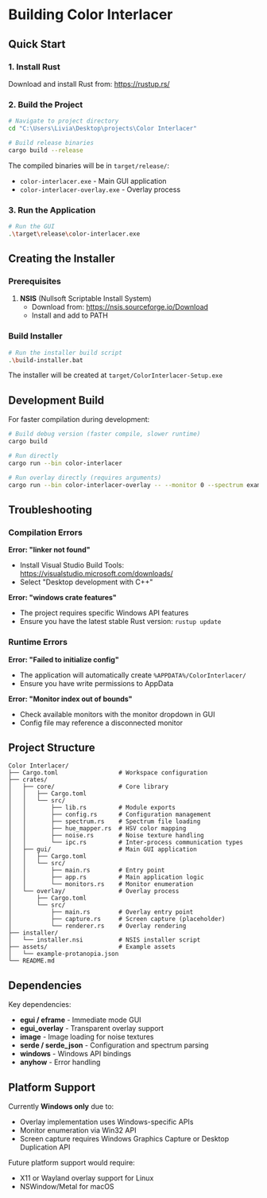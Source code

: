 # Building Color Interlacer

## Quick Start

### 1. Install Rust

Download and install Rust from: https://rustup.rs/

### 2. Build the Project

```bash
# Navigate to project directory
cd "C:\Users\Livia\Desktop\projects\Color Interlacer"

# Build release binaries
cargo build --release
```

The compiled binaries will be in `target/release/`:
- `color-interlacer.exe` - Main GUI application
- `color-interlacer-overlay.exe` - Overlay process

### 3. Run the Application

```bash
# Run the GUI
.\target\release\color-interlacer.exe
```

## Creating the Installer

### Prerequisites

1. **NSIS** (Nullsoft Scriptable Install System)
   - Download from: https://nsis.sourceforge.io/Download
   - Install and add to PATH

### Build Installer

```bash
# Run the installer build script
.\build-installer.bat
```

The installer will be created at `target/ColorInterlacer-Setup.exe`

## Development Build

For faster compilation during development:

```bash
# Build debug version (faster compile, slower runtime)
cargo build

# Run directly
cargo run --bin color-interlacer

# Run overlay directly (requires arguments)
cargo run --bin color-interlacer-overlay -- --monitor 0 --spectrum example-protanopia --strength 1.0
```

## Troubleshooting

### Compilation Errors

**Error: "linker not found"**
- Install Visual Studio Build Tools: https://visualstudio.microsoft.com/downloads/
- Select "Desktop development with C++"

**Error: "windows crate features"**
- The project requires specific Windows API features
- Ensure you have the latest stable Rust version: `rustup update`

### Runtime Errors

**Error: "Failed to initialize config"**
- The application will automatically create `%APPDATA%/ColorInterlacer/`
- Ensure you have write permissions to AppData

**Error: "Monitor index out of bounds"**
- Check available monitors with the monitor dropdown in GUI
- Config file may reference a disconnected monitor

## Project Structure

```
Color Interlacer/
├── Cargo.toml                 # Workspace configuration
├── crates/
│   ├── core/                  # Core library
│   │   ├── Cargo.toml
│   │   └── src/
│   │       ├── lib.rs         # Module exports
│   │       ├── config.rs      # Configuration management
│   │       ├── spectrum.rs    # Spectrum file loading
│   │       ├── hue_mapper.rs  # HSV color mapping
│   │       ├── noise.rs       # Noise texture handling
│   │       └── ipc.rs         # Inter-process communication types
│   ├── gui/                   # Main GUI application
│   │   ├── Cargo.toml
│   │   └── src/
│   │       ├── main.rs        # Entry point
│   │       ├── app.rs         # Main application logic
│   │       └── monitors.rs    # Monitor enumeration
│   └── overlay/               # Overlay process
│       ├── Cargo.toml
│       └── src/
│           ├── main.rs        # Overlay entry point
│           ├── capture.rs     # Screen capture (placeholder)
│           └── renderer.rs    # Overlay rendering
├── installer/
│   └── installer.nsi          # NSIS installer script
├── assets/                    # Example assets
│   └── example-protanopia.json
└── README.md
```

## Dependencies

Key dependencies:
- **egui / eframe** - Immediate mode GUI
- **egui_overlay** - Transparent overlay support
- **image** - Image loading for noise textures
- **serde / serde_json** - Configuration and spectrum parsing
- **windows** - Windows API bindings
- **anyhow** - Error handling

## Platform Support

Currently **Windows only** due to:
- Overlay implementation uses Windows-specific APIs
- Monitor enumeration via Win32 API
- Screen capture requires Windows Graphics Capture or Desktop Duplication API

Future platform support would require:
- X11 or Wayland overlay support for Linux
- NSWindow/Metal for macOS
